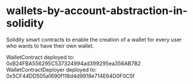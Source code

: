 # wallets-by-account-abstraction-in-solidity
Solidity smart contracts to enable the creation of a wallet for every user who wants to have their own wallet.


WalletContract deployed to: 0xB24FBA556295C537324994ad399295ea356AB7B2
WalletContractDeployer deployed to: 0x5CF44DD505a1690f118d4d9918e714E64D0F0C5f